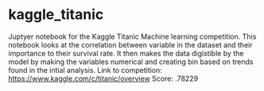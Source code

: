 # kaggle_titanic
Juptyer notebook for the Kaggle Titanic Machine learning competition. This notebook looks at the correlation between variable in the dataset and their importance to their survival rate. It then makes the data digistible by the model by making the variables numerical and creating bin based on trends found in the intial analysis.
Link to competition: https://www.kaggle.com/c/titanic/overview
Score: .78229
